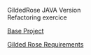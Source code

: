 GildedRose JAVA Version  
Refactoring exercice

[Base Project](https://github.com/emilybache/GildedRose-Refactoring-Kata)

[Gilded Rose Requirements](https://github.com/emilybache/GildedRose-Refactoring-Kata/blob/main/GildedRoseRequirements.txt)